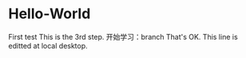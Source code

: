 # Hello-World
First test
This is the 3rd step.
开始学习：branch
That's OK.
This line is editted at local desktop.